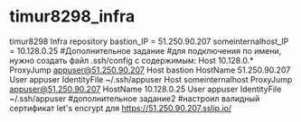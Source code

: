 # timur8298_infra
timur8298 Infra repository
bastion_IP = 51.250.90.207
someinternalhost_IP = 10.128.0.25
#Дополнительное задание
#для подключения по имени, нужно создать файл .ssh/config с содержимым:
Host 10.128.0.*
    ProxyJump appuser@51.250.90.207
Host bastion
     HostName 51.250.90.207
     User appuser
     IdentityFile ~/.ssh/appuser
Host someinternalhost
    ProxyJump appuser@51.250.90.207
     HostName 10.128.0.25
     User appuser
     IdentityFile ~/.ssh/appuser
#дополнительное задание2
#настроил валидный сертификат let's encrypt для https://51.250.90.207.sslip.io/
